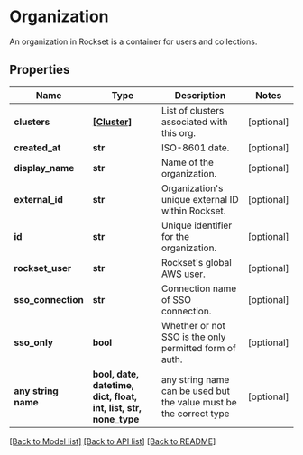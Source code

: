 # Organization

An organization in Rockset is a container for users and collections.

## Properties
Name | Type | Description | Notes
------------ | ------------- | ------------- | -------------
**clusters** | [**[Cluster]**](Cluster.md) | List of clusters associated with this org. | [optional] 
**created_at** | **str** | ISO-8601 date. | [optional] 
**display_name** | **str** | Name of the organization. | [optional] 
**external_id** | **str** | Organization&#39;s unique external ID within Rockset. | [optional] 
**id** | **str** | Unique identifier for the organization. | [optional] 
**rockset_user** | **str** | Rockset&#39;s global AWS user. | [optional] 
**sso_connection** | **str** | Connection name of SSO connection. | [optional] 
**sso_only** | **bool** | Whether or not SSO is the only permitted form of auth. | [optional] 
**any string name** | **bool, date, datetime, dict, float, int, list, str, none_type** | any string name can be used but the value must be the correct type | [optional]

[[Back to Model list]](../README.md#documentation-for-models) [[Back to API list]](../README.md#documentation-for-api-endpoints) [[Back to README]](../README.md)


